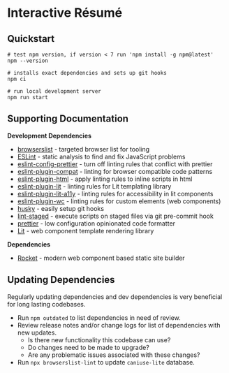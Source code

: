 # Interactive Résumé

## Quickstart

```shell
# test npm version, if version < 7 run 'npm install -g npm@latest'
npm --version

# installs exact dependencies and sets up git hooks
npm ci

# run local development server
npm run start
```

## Supporting Documentation

**Development Dependencies**

-   [browserslist](https://github.com/browserslist/browserslist) - targeted browser list for tooling
-   [ESLint](https://eslint.org) - static analysis to find and fix JavaScript problems
-   [eslint-config-prettier](https://github.com/prettier/eslint-config-prettier) - turn off linting rules that conflict with prettier
-   [eslint-plugin-compat](https://github.com/amilajack/eslint-plugin-compat) - linting for browser compatible code patterns
-   [eslint-plugin-html](https://github.com/BenoitZugmeyer/eslint-plugin-html) - apply linting rules to inline scripts in html
-   [eslint-plugin-lit](https://github.com/43081j/eslint-plugin-lit) - linting rules for Lit templating library
-   [eslint-plugin-lit-a11y](https://open-wc.org/docs/linting/eslint-plugin-lit-a11y/overview/) - linting rules for accessibility in lit components
-   [eslint-plugin-wc](https://github.com/43081j/eslint-plugin-wc) - linting rules for custom elements (web components)
-   [husky](https://github.com/typicode/husky) - easily setup git hooks
-   [lint-staged](https://github.com/okonet/lint-staged) - execute scripts on staged files via git pre-commit hook
-   [prettier](https://prettier.io) - low configuration opinionated code formatter
-   [Lit](https://lit.dev) - web component template rendering library

**Dependencies**

-   [Rocket](https://rocket.modern-web.dev/) - modern web component based static site builder

## Updating Dependencies

Regularly updating dependencies and dev dependencies is very beneficial for long lasting codebases.

-   Run `npm outdated` to list dependencies in need of review.
-   Review release notes and/or change logs for list of dependencies with new updates.
    -   Is there new functionality this codebase can use?
    -   Do changes need to be made to upgrade?
    -   Are any problematic issues associated with these changes?
-   Run `npx browserslist-lint` to update `caniuse-lite` database.
